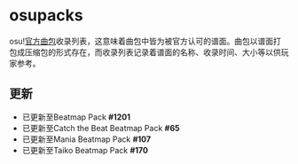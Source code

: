 # osupacks

osu\![官方曲包](https://osu.ppy.sh/beatmaps/packs)收录列表，这意味着曲包中皆为被官方认可的谱面。曲包以谱面打包成压缩包的形式存在，而收录列表记录着谱面的名称、收录时间、大小等以供玩家参考。

## 更新

- 已更新至Beatmap Pack **#1201**
- 已更新至Catch the Beat Beatmap Pack **#65**
- 已更新至Mania Beatmap Pack **#107**
- 已更新至Taiko Beatmap Pack **#170**
